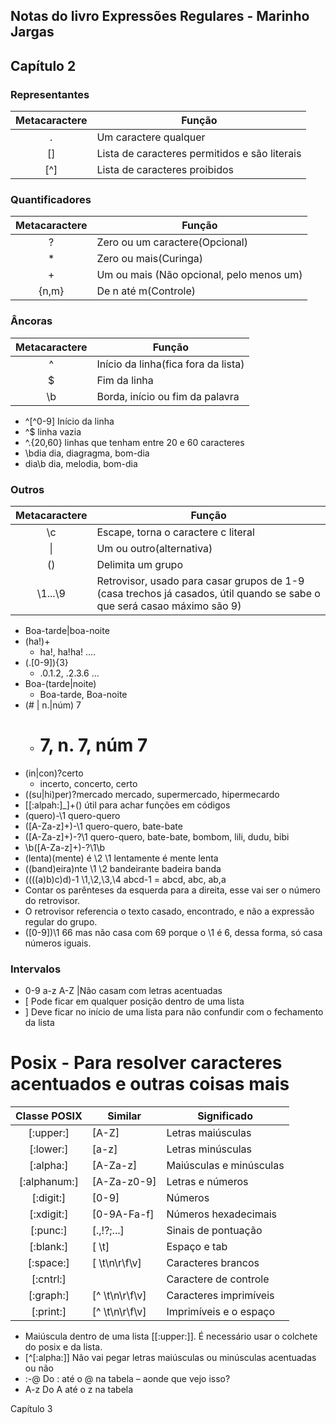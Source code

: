 ## Notas do livro Expressões Regulares - Marinho Jargas

## Capítulo 2

### Representantes

| Metacaractere | Função| 
|:-----:|-----|
| .   | Um caractere qualquer| 
| []  | Lista de caracteres permitidos e são literais|  
|  [^]| Lista de caracteres proibidos |

### Quantificadores

| Metacaractere |	Função |
|:----:|----|	
|?    | Zero ou um caractere(Opcional)|
|*	|Zero ou mais(Curinga)|
|+|	Um ou mais (Não opcional, pelo menos um)|
|{n,m}	|De n até m(Controle)|

### Âncoras

|Metacaractere	| Função|
|:----:|-----|
|^|	Início da linha(fica fora da lista)|
|$|	Fim da linha |
|\b|	Borda, início ou fim da palavra|

* ^[^0-9]		Início da linha	
* ^$ 		linha vazia
* ^.{20,60}	linhas que tenham entre 20 e 60 caracteres
* \bdia		dia, diagragma, bom-dia
* dia\b		dia, melodia, bom-dia

### Outros

|Metacaractere|	Função|
|:---:|---|
|\c|	Escape, torna o caractere c literal|
|	\| |Um ou outro(alternativa)|
|()|	Delimita um grupo|
|\1...\9|	Retrovisor, usado para casar grupos de 1-9 (casa trechos já casados, útil quando se sabe o que será casao máximo são 9)|

* Boa-tarde|boa-noite
* (ha!)+				
    - ha!, ha!ha! ....
* (\.[0-9]){3}			
    - .0.1.2, .2.3.6 ...
* Boa-(tarde|noite)		
    - Boa-tarde, Boa-noite
* (# | n\.|núm) 7			
    - # 7, n. 7, núm 7
* (in|con)?certo			
    - incerto, concerto, certo
* ((su|hi)per)?mercado		mercado, supermercado, hipermecardo
* [[:alpah:]_]+\(\)			útil para achar funções em códigos
* (quero)-\1			quero-quero
* ([A-Za-z]+)-\1			quero-quero, bate-bate
* ([A-Za-z]+)-?\1			quero-quero, bate-bate, bombom, lili, dudu, bibi 
* \b([A-Za-z]+)-?\1\b
* (lenta)(mente) é \2 \1		lentamente é mente lenta
* ((band)eira)nte \1 \2		bandeirante badeira banda
* ((((a)b)c)d)-1 \1,\2,\3,\4	abcd-1 = abcd, abc, ab,a
* Contar os parênteses da esquerda para a direita, esse vai ser o número do retrovisor.
* O retrovisor referencia o texto casado, encontrado, e não a expressão regular do grupo.
* ([0-9])\1	66 mas não casa com 69 porque o \1 é 6, dessa forma, só casa números iguais.

### Intervalos

* 0-9	a-z	A-Z	|Não casam com letras acentuadas
* \[ 	Pode ficar em qualquer posição dentro de uma lista
* \]	Deve ficar no início de uma lista para não confundir com o fechamento da lista

# Posix - Para resolver caracteres acentuados e outras coisas mais

|Classe POSIX|	Similar	|Significado|
|:---:|----|----|
|[:upper:]|	\[A-Z]	|Letras maiúsculas|
|[:lower:]|	\[a-z]	|Letras minúsculas|
|[:alpha:]|	\[A-Za-z]	|Maiúsculas e minúsculas|
|[:alphanum:]|	\[A-Za-z0-9]	|Letras e números|
|[:digit:]|	\[0-9]	|Números|
|[:xdigit:]|	\[0-9A-Fa-f]|	Números hexadecimais|
|[:punc:]|	\[.,!?;...]|	Sinais de pontuação|
|[:blank:]|	\[ \t]	|Espaço e tab|
|[:space:]|	\[ \t\n\r\f\v]	|Caracteres brancos|
|[:cntrl:]|		|Caractere de controle|
|[:graph:]|	\[^ \t\n\r\f\v]	|Caracteres imprimíveis|
|[:print:]|	\[^ \t\n\r\f\v]	|Imprimíveis e o espaço|

* Maiúscula dentro de uma lista [[:upper:]]. É necessário usar o colchete do posix e da lista.
* \[^[:alpha:]]	Não vai pegar letras maiúsculas ou minúsculas acentuadas ou não
* :-@		Do : até o @ na tabela – aonde que vejo isso?
* A-z		Do A até o z na tabela 

Capítulo 3

